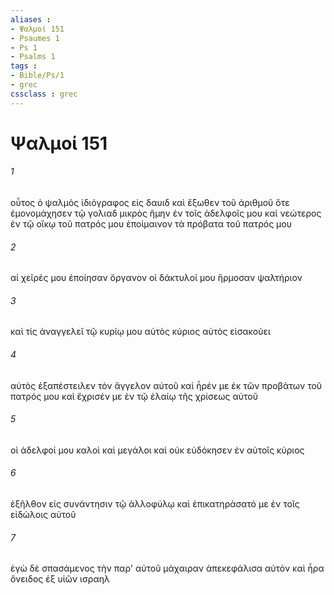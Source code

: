 ```yaml
---
aliases : 
- Ψαλμοί 151
- Psaumes 1
- Ps 1
- Psalms 1
tags : 
- Bible/Ps/1
- grec
cssclass : grec
---
```


# Ψαλμοί 151

###### 1
οὗτος ὁ ψαλμὸς ἰδιόγραφος εἰς δαυιδ καὶ ἔξωθεν τοῦ ἀριθμοῦ ὅτε ἐμονομάχησεν τῷ γολιαδ μικρὸς ἤμην ἐν τοῖς ἀδελφοῖς μου καὶ νεώτερος ἐν τῷ οἴκῳ τοῦ πατρός μου ἐποίμαινον τὰ πρόβατα τοῦ πατρός μου
###### 2
αἱ χεῖρές μου ἐποίησαν ὄργανον οἱ δάκτυλοί μου ἥρμοσαν ψαλτήριον
###### 3
καὶ τίς ἀναγγελεῖ τῷ κυρίῳ μου αὐτὸς κύριος αὐτὸς εἰσακούει
###### 4
αὐτὸς ἐξαπέστειλεν τὸν ἄγγελον αὐτοῦ καὶ ἦρέν με ἐκ τῶν προβάτων τοῦ πατρός μου καὶ ἔχρισέν με ἐν τῷ ἐλαίῳ τῆς χρίσεως αὐτοῦ
###### 5
οἱ ἀδελφοί μου καλοὶ καὶ μεγάλοι καὶ οὐκ εὐδόκησεν ἐν αὐτοῖς κύριος
###### 6
ἐξῆλθον εἰς συνάντησιν τῷ ἀλλοφύλῳ καὶ ἐπικατηράσατό με ἐν τοῖς εἰδώλοις αὐτοῦ
###### 7
ἐγὼ δὲ σπασάμενος τὴν παρ' αὐτοῦ μάχαιραν ἀπεκεφάλισα αὐτὸν καὶ ἦρα ὄνειδος ἐξ υἱῶν ισραηλ
